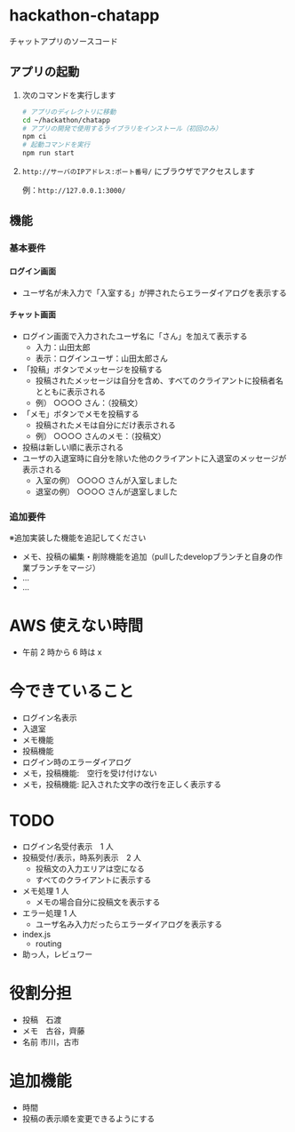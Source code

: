 # hackathon-chatapp

チャットアプリのソースコード

## アプリの起動

1. 次のコマンドを実行します

   ```bash
   # アプリのディレクトリに移動
   cd ~/hackathon/chatapp
   # アプリの開発で使用するライブラリをインストール（初回のみ）
   npm ci
   # 起動コマンドを実行
   npm run start
   ```

2. `http://サーバのIPアドレス:ポート番号/` にブラウザでアクセスします

   例：`http://127.0.0.1:3000/`

## 機能

### 基本要件

#### ログイン画面

- ユーザ名が未入力で「入室する」が押されたらエラーダイアログを表示する

#### チャット画面

- ログイン画面で入力されたユーザ名に「さん」を加えて表示する
  - 入力：山田太郎
  - 表示：ログインユーザ：山田太郎さん
- 「投稿」ボタンでメッセージを投稿する
  - 投稿されたメッセージは自分を含め、すべてのクライアントに投稿者名とともに表示される
  - 例） ○○○○ さん：（投稿文）
- 「メモ」ボタンでメモを投稿する
  - 投稿されたメモは自分にだけ表示される
  - 例） ○○○○ さんのメモ：（投稿文）
- 投稿は新しい順に表示される
- ユーザの入退室時に自分を除いた他のクライアントに入退室のメッセージが表示される
  - 入室の例） ○○○○ さんが入室しました
  - 退室の例） ○○○○ さんが退室しました

### 追加要件

※追加実装した機能を追記してください

- メモ、投稿の編集・削除機能を追加（pullしたdevelopブランチと自身の作業ブランチをマージ）
- ...
- ...

# AWS 使えない時間

- 午前 2 時から 6 時は x

# 今できていること

- ログイン名表示
- 入退室
- メモ機能
- 投稿機能
- ログイン時のエラーダイアログ
- メモ，投稿機能:　空行を受け付けない
- メモ，投稿機能: 記入された文字の改行を正しく表示する


# TODO

- ログイン名受付表示　1 人
- 投稿受付/表示，時系列表示　2 人
    - 投稿文の入力エリアは空になる
    - すべてのクライアントに表示する
- メモ処理 1 人
    - メモの場合自分に投稿文を表示する
- エラー処理 1 人
    - ユーザ名み入力だったらエラーダイアログを表示する
- index.js
    - routing
- 助っ人，レビュワー

# 役割分担
- 投稿　石渡
- メモ　古谷，齊藤
- 名前 市川，古市

# 追加機能
- 時間
- 投稿の表示順を変更できるようにする